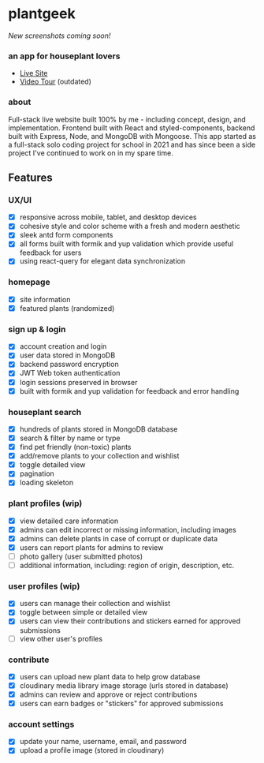 # plantgeek

_New screenshots coming soon!_

### an app for houseplant lovers

- [Live Site](https://www.plantgeek.co)
- [Video Tour](https://youtu.be/_LXWqhxIMrQ) (outdated)

### about

Full-stack live website built 100% by me - including concept, design, and implementation. Frontend built with React and styled-components, backend built with Express, Node, and MongoDB with Mongoose. This app started as a full-stack solo coding project for school in 2021 and has since been a side project I've continued to work on in my spare time.

## Features

### UX/UI

- [x] responsive across mobile, tablet, and desktop devices
- [x] cohesive style and color scheme with a fresh and modern aesthetic
- [x] sleek antd form components
- [x] all forms built with formik and yup validation which provide useful feedback for users
- [x] using react-query for elegant data synchronization

### homepage

- [x] site information
- [x] featured plants (randomized)

### sign up & login

- [x] account creation and login
- [x] user data stored in MongoDB
- [x] backend password encryption
- [x] JWT Web token authentication
- [x] login sessions preserved in browser
- [x] built with formik and yup validation for feedback and error handling

### houseplant search

- [x] hundreds of plants stored in MongoDB database
- [x] search & filter by name or type
- [x] find pet friendly (non-toxic) plants
- [x] add/remove plants to your collection and wishlist
- [x] toggle detailed view
- [x] pagination
- [x] loading skeleton

### plant profiles (wip)

- [x] view detailed care information
- [x] admins can edit incorrect or missing information, including images
- [x] admins can delete plants in case of corrupt or duplicate data
- [x] users can report plants for admins to review
- [ ] photo gallery (user submitted photos)
- [ ] additional information, including: region of origin, description, etc.

### user profiles (wip)

- [x] users can manage their collection and wishlist
- [x] toggle between simple or detailed view
- [x] users can view their contributions and stickers earned for approved submissions
- [ ] view other user's profiles

### contribute

- [x] users can upload new plant data to help grow database
- [x] cloudinary media library image storage (urls stored in database)
- [x] admins can review and approve or reject contributions
- [x] users can earn badges or "stickers" for approved submissions

### account settings

- [x] update your name, username, email, and password
- [x] upload a profile image (stored in cloudinary)
